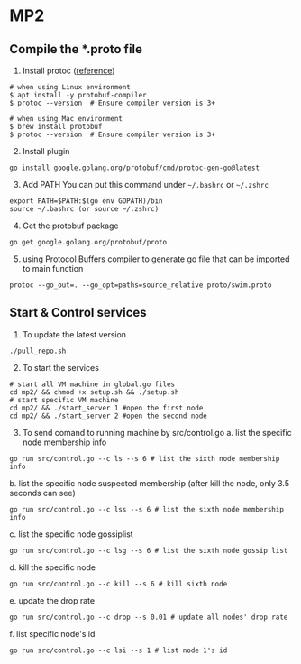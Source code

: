 # MP2

## Compile the *.proto file
1. Install protoc ([reference](https://protobuf.dev/getting-started/gotutorial/))

```
# when using Linux environment
$ apt install -y protobuf-compiler
$ protoc --version  # Ensure compiler version is 3+

# when using Mac environment
$ brew install protobuf
$ protoc --version  # Ensure compiler version is 3+
```

2. Install plugin
```
go install google.golang.org/protobuf/cmd/protoc-gen-go@latest
```

3. Add PATH
You can put this command under `~/.bashrc` or  `~/.zshrc`
```
export PATH=$PATH:$(go env GOPATH)/bin
source ~/.bashrc (or source ~/.zshrc)
```

4. Get the protobuf package
```
go get google.golang.org/protobuf/proto
```

5. using Protocol Buffers compiler to generate go file that can be imported to main function
```
protoc --go_out=. --go_opt=paths=source_relative proto/swim.proto
```


## Start & Control services

1. To update the latest version
```
./pull_repo.sh
```
2. To start the services
```
# start all VM machine in global.go files
cd mp2/ && chmod +x setup.sh && ./setup.sh
# start specific VM machine
cd mp2/ && ./start_server 1 #open the first node
cd mp2/ && ./start_server 2 #open the second node
```
3. To send comand to running machine by src/control.go
a. list the specific node membership info
```
go run src/control.go --c ls --s 6 # list the sixth node membership info
```
b. list the specific node suspected membership (after kill the node, only 3.5 seconds can see)
```
go run src/control.go --c lss --s 6 # list the sixth node membership info
```
c. list the specific node gossiplist
```
go run src/control.go --c lsg --s 6 # list the sixth node gossip list
```
d. kill the specific node
```
go run src/control.go --c kill --s 6 # kill sixth node
```
e. update the drop rate
```
go run src/control.go --c drop --s 0.01 # update all nodes' drop rate
```
f. list specific node's id
```
go run src/control.go --c lsi --s 1 # list node 1's id
```